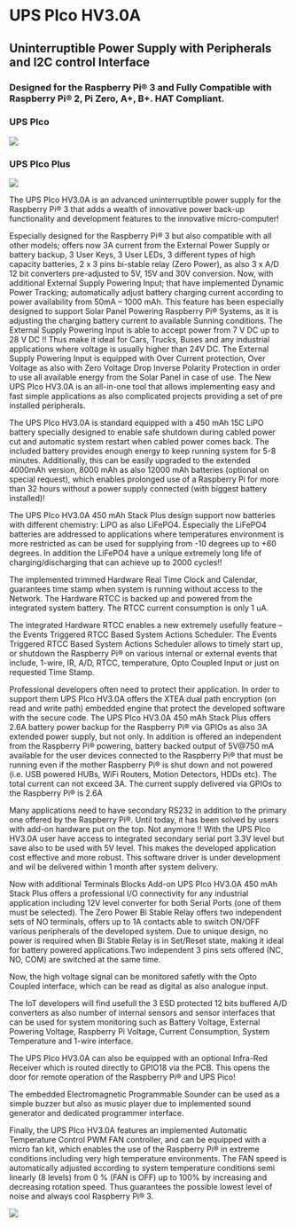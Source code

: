# UPS PIco HV3.0A
## Uninterruptible Power Supply with Peripherals and I2C control Interface
### Designed for the Raspberry Pi® 3 and Fully Compatible with Raspberry Pi® 2, Pi Zero, A+, B+. HAT Compliant.

### UPS PIco

![](https://www.modmypi.com/image/data/git/ups-pico/pico-wiki-1.png)

### UPS PIco Plus

![](https://www.modmypi.com/image/data/git/ups-pico/pico-wiki-2.jpg)

The UPS PIco HV3.0A is an advanced uninterruptible power supply for the Raspberry Pi® 3 that adds a wealth of innovative power back-up functionality and development features to the innovative micro-computer!

Especially designed for the Raspberry Pi® 3 but also compatible with all other models; offers now 3A current from the External Power Supply or battery backup, 3 User Keys, 3 User LEDs, 3 different types of high capacity batteries, 2 x 3 pins bi-stable relay (Zero Power), as also 3 x A/D 12 bit converters pre-adjusted to 5V, 15V and 30V conversion. Now, with additional External Supply Powering Input; that have implemented Dynamic Power Tracking; automatically adjust battery charging current according to power availability from  50mA – 1000 mAh. This feature has been especially designed to support Solar Panel Powering Raspberry Pi® Systems, as it is adjusting the charging battery current to available Sunning conditions. The External Supply Powering Input is able to accept power from 7 V DC up to 28 V DC !! Thus make it ideal for Cars, Trucks, Buses and any industrial applications where voltage is usually higher than 24V DC. The External Supply Powering Input is equipped with Over Current protection, Over Voltage as also with Zero Voltage Drop Inverse Polarity Protection in order to use all available energy from the Solar Panel in case of use. The New UPS PIco HV3.0A is an all-in-one tool that allows implementing easy and fast simple applications as also complicated projects providing a set of pre installed peripherals.

The UPS PIco HV3.0A is standard equipped with a 450 mAh 15C LiPO battery specially designed to enable safe shutdown during cabled power cut and automatic system restart when cabled power comes back. The included battery provides enough energy to keep running system for 5-8 minutes. Additionally, this can be easily upgraded to the extended 4000mAh version, 8000 mAh as also 12000 mAh batteries (optional on special request), which enables prolonged use of a Raspberry Pi for more than 32 hours without a power supply connected (with biggest battery installed)!

The UPS PIco HV3.0A 450 mAh Stack Plus design support now batteries with different chemistry: LiPO as also LiFePO4. Especially the LiFePO4 batteries are addressed to applications where temperatures environment is more restricted as can be used for supplying from -10 degrees up to +60 degrees. In addition the LiFePO4 have a unique extremely long life of charging/discharging that can achieve up to 2000 cycles!!

The implemented trimmed Hardware Real Time Clock and Calendar, guarantees time stamp when system is running without access to the Network. The Hardware RTCC is backed up and powered from the integrated system battery. The RTCC current consumption is only 1 uA.

The integrated Hardware RTCC enables a new extremely usefully feature – the Events Triggered RTCC Based System Actions Scheduler. The Events Triggered RTCC Based System Actions Scheduler allows to timely start up, or shutdown the Raspberry Pi® on various internal or external events that include, 1-wire, IR, A/D, RTCC, temperature, Opto Coupled Input or just on requested Time Stamp.

Professional developers often need to protect their application. In order to support them UPS PIco HV3.0A offers the XTEA dual path encryption (on read and write path) embedded engine that protect the developed software with the secure code.
The UPS PIco HV3.0A 450 mAh Stack Plus offers 2.6A battery power backup for the Raspberry Pi® via GPIOs as also 3A extended power supply, but not only. In addition is offered an independent from the Raspberry Pi® powering, battery backed output of 5V@750 mA available for the user devices connected to the Raspberry Pi® that must be running even if the mother Raspberry Pi® is shut down and not powered (i.e. USB powered HUBs, WiFi Routers, Motion Detectors, HDDs etc). The total current can not exceed 3A. The current supply delivered via GPIOs to the Raspberry Pi® is 2.6A

Many applications need to have secondary RS232 in addition to the primary one offered by the Raspberry Pi®. Until today, it has been solved by users with add-on hardware put on the top. Not anymore !! With the UPS PIco HV3.0A user have access to integrated secondary serial port 3.3V level but save also to be used with 5V level. This makes the developed application cost effective and more robust. This software driver is under development and wil be delivered within 1 month after system delivery.

Now with additional Terminals Blocks Add-on UPS PIco HV3.0A 450 mAh Stack Plus offers a professional I/O connectivity for any industrial application including 12V level converter for both Serial Ports (one of them must be selected).
The Zero Power Bi Stable Relay offers two independent sets of NO terminals, offers up to 1A contacts able to switch ON/OFF various peripherals of the developed system. Due to unique design, no power is required when Bi Stable Relay is in Set/Reset state, making it ideal for battery powered applications.Two independent 3 pins sets offered (NC, NO, COM) are switched at the same time. 

Now, the high voltage signal can be monitored safetly with the Opto Coupled interface, which can be read as digital as also analogue input.

The IoT developers will find usefull the 3 ESD protected 12 bits buffered A/D converters as also number of internal sensors and sensor interfaces that can be used for system monitoring such as Battery Voltage, External Powering Voltage, Raspberry Pi Voltage, Current Consumption, System Temperature and 1-wire interface.

The UPS PIco HV3.0A can also be equipped with an optional Infra-Red Receiver which is routed directly to GPIO18 via the PCB. This opens the door for remote operation of the Raspberry Pi® and UPS Pico!

The embedded Electromagnetic Programmable Sounder can be used as a simple buzzer but also as music player due to implemented sound generator and dedicated programmer interface.

Finally, the UPS PIco HV3.0A features an implemented Automatic Temperature Control PWM FAN controller, and can be equipped with a micro fan kit, which enables the use of the Raspberry Pi® in extreme conditions including very high temperature environments. The FAN speed is automatically adjusted according to system temperature conditions semi linearly (8 levels) from 0 % (FAN is OFF) up to 100% by increasing and decreasing rotation speed. Thus guarantees the possible lowest level of noise and always cool Raspberry Pi® 3.

![](https://www.modmypi.com/image/data/git/ups-pico/pico-wiki-3.jpg)